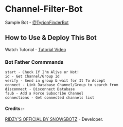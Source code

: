 # Channel-Filter-Bot
Sample Bot - [@TyrionFinderBot](https://t.me/Tyrionfinderbot)

## How to Use & Deploy This Bot
Watch Tutorial - [Tutorial Video]()

### Bot Father Commmands 
```
start - Check If I'm Alive or Not!
id - Get Channel/Group Id
verify - Send in group & wait for It To Accept
connect - Link Database Channel/Group to search from
disconnect - Disconnect Database
fsub - Add a Force Subscribe Channel
connections - Get connected channels list
```

#### Credits :-

[RIDZY'S OFFICIAL BY SNOWSBOTZ](https://github.com/snowsbotz) - Developer.
